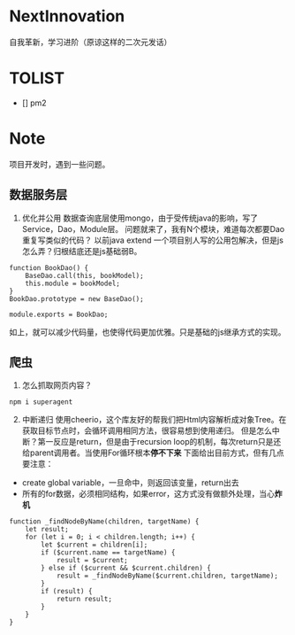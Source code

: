 # NextInnovation
自我革新，学习进阶（原谅这样的二次元发话）

# TOLIST
- [] pm2

# Note
项目开发时，遇到一些问题。

## 数据服务层
1. 优化并公用
数据查询底层使用mongo，由于受传统java的影响，写了Service，Dao，Module层。
问题就来了，我有N个模块，难道每次都要Dao重复写类似的代码？
以前java extend 一个项目别人写的公用包解决，但是js怎么弄？归根结底还是js基础弱B。
````
function BookDao() {
    BaseDao.call(this, bookModel);
    this.module = bookModel;
}
BookDao.prototype = new BaseDao();

module.exports = BookDao;
````
如上，就可以减少代码量，也使得代码更加优雅。只是基础的js继承方式的实现。

## 爬虫
1. 怎么抓取网页内容？
````
npm i superagent
````

2. 中断递归
使用cheerio，这个库友好的帮我们把Html内容解析成对象Tree。在获取目标节点时，会循环调用相同方法，很容易想到使用递归。
但是怎么中断？第一反应是return，但是由于recursion loop的机制，每次return只是还给parent调用者。当使用For循环根本**停不下来**
下面给出目前方式，但有几点要注意：
- create global variable，一旦命中，则返回该变量，return出去
- 所有的for数据，必须相同结构，如果error，这方式没有做额外处理，当心**炸机**
````
function _findNodeByName(children, targetName) {
    let result;
    for (let i = 0; i < children.length; i++) {
        let $current = children[i];
        if ($current.name == targetName) {
            result = $current;
        } else if ($current && $current.children) {
            result = _findNodeByName($current.children, targetName);
        }
        if (result) {
            return result;
        }
    }
}
````

